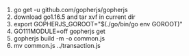 1. go get -u github.com/gopherjs/gopherjs
2. download go1.16.5 and tar xvf in current dir
3. export GOPHERJS_GOROOT="$(./go/bin/go env GOROOT)"
4. GO111MODULE=off gopherjs get
5. gopherjs build -m -o common.js
6. mv common.js ../transaction.js
